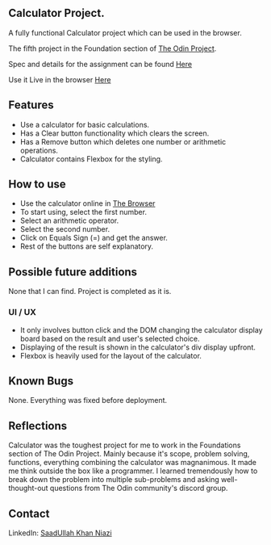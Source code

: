 ## Calculator Project.

A fully functional Calculator project which can be used in the browser.

The fifth project in the Foundation section of [The Odin Project](https://www.theodinproject.com/).

Spec and details for the assignment can be found [Here](https://www.theodinproject.com/lessons/foundations-calculator)

Use it Live in the browser [Here](https://saadniazifed.github.io/Calculator/)

## Features

* Use a calculator for basic calculations.
* Has a Clear button functionality which clears the screen.
* Has a Remove button which deletes one number or arithmetic operations.
* Calculator contains Flexbox for the styling.

## How to use

* Use the calculator online in [The Browser](https://saadniazifed.github.io/Calculator)
* To start using, select the first number.
* Select an arithmetic operator.
* Select the second number.
* Click on Equals Sign (=) and get the answer.
* Rest of the buttons are self explanatory.

## Possible future additions

None that I can find. Project is completed as it is.

### UI / UX
* It only involves button click and the DOM changing the calculator display board based on the result and user's selected choice.
* Displaying of the result is shown in the calculator's div display upfront.
* Flexbox is heavily used for the layout of the calculator.

## Known Bugs
None. Everything was fixed before deployment.

## Reflections
Calculator was the toughest project for me to work in the Foundations section of The Odin Project. Mainly because it's scope, problem solving, functions, everything combining the calculator was magnanimous. It made me think outside the box like a programmer. I learned tremendously how to break down the problem into multiple sub-problems and asking well-thought-out questions from The Odin community's discord group. 

## Contact
LinkedIn: <a href="https://www.linkedin.com/in/saadniazifed"> SaadUllah Khan Niazi</a>

